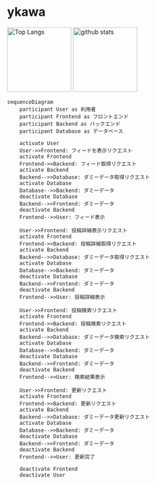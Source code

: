 # ykawa

<p align="left"> 
  <img alt="Top Langs" height="150px" src="https://github-readme-stats.vercel.app/api/top-langs/?username=kurokawa5&layout=compact&show_icons=true&theme=onedark" />
  <img alt="github stats" height="150px" src="https://github-readme-stats.vercel.app/api?username=kurokawa5&theme=onedark&show_icons=ture" />
</p>



```mermaid
sequenceDiagram
    participant User as 利用者
    participant Frontend as フロントエンド
    participant Backend as バックエンド
    participant Database as データベース

    activate User
    User->>Frontend: フィードを表示リクエスト
    activate Frontend
    Frontend->>Backend: フィード取得リクエスト
    activate Backend
    Backend-->>Database: ダミーデータ取得リクエスト
    activate Database
    Database-->>Backend: ダミーデータ
    deactivate Database
    Backend-->>Frontend: ダミーデータ
    deactivate Backend
    Frontend-->>User: フィード表示

    User->>Frontend: 投稿詳細表示リクエスト
    activate Frontend
    Frontend->>Backend: 投稿詳細取得リクエスト
    activate Backend
    Backend-->>Database: ダミーデータ取得リクエスト
    activate Database
    Database-->>Backend: ダミーデータ
    deactivate Database
    Backend-->>Frontend: ダミーデータ
    deactivate Backend
    Frontend-->>User: 投稿詳細表示

    User->>Frontend: 投稿検索リクエスト
    activate Frontend
    Frontend->>Backend: 投稿検索リクエスト
    activate Backend
    Backend-->>Database: ダミーデータ検索リクエスト
    activate Database
    Database-->>Backend: ダミーデータ
    deactivate Database
    Backend-->>Frontend: ダミーデータ
    deactivate Backend
    Frontend-->>User: 検索結果表示

    User->>Frontend: 更新リクエスト
    activate Frontend
    Frontend->>Backend: 更新リクエスト
    activate Backend
    Backend-->>Database: ダミーデータ更新リクエスト
    activate Database
    Database-->>Backend: ダミーデータ
    deactivate Database
    Backend-->>Frontend: ダミーデータ
    deactivate Backend
    Frontend-->>User: 更新完了

    deactivate Frontend
    deactivate User
```

